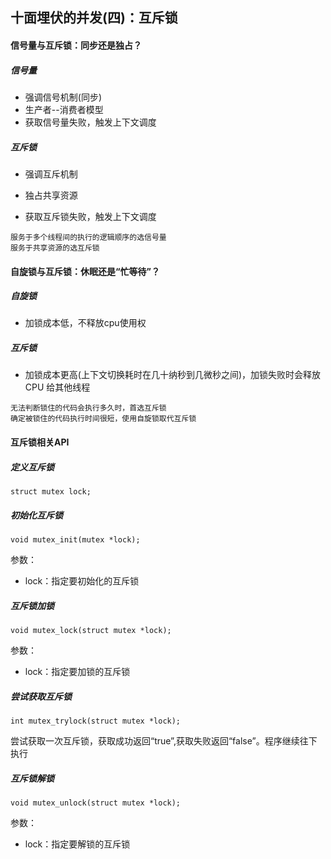 ## 十面埋伏的并发(四)：互斥锁

#### 信号量与互斥锁：同步还是独占？

##### 信号量

- 强调信号机制(同步)
- 生产者--消费者模型
- 获取信号量失败，触发上下文调度

##### 互斥锁

- 强调互斥机制
- 独占共享资源

- 获取互斥锁失败，触发上下文调度

```
服务于多个线程间的执行的逻辑顺序的选信号量
服务于共享资源的选互斥锁
```

#### 自旋锁与互斥锁：休眠还是“忙等待”？

##### 自旋锁

- 加锁成本低，不释放cpu使用权

##### 互斥锁

- 加锁成本更高(上下文切换耗时在几十纳秒到几微秒之间)，加锁失败时会释放 CPU 给其他线程

```
无法判断锁住的代码会执行多久时，首选互斥锁
确定被锁住的代码执行时间很短，使用自旋锁取代互斥锁
```

#### 互斥锁相关API

##### 定义互斥锁

```
struct mutex lock;
```

##### 初始化互斥锁

```
void mutex_init(mutex *lock);
```

参数：

- lock：指定要初始化的互斥锁

##### 互斥锁加锁

```
void mutex_lock(struct mutex *lock);
```

参数：

- lock：指定要加锁的互斥锁

##### 尝试获取互斥锁

```
int mutex_trylock(struct mutex *lock);
```

尝试获取一次互斥锁，获取成功返回“true”,获取失败返回“false”。程序继续往下执行

##### 互斥锁解锁

```
void mutex_unlock(struct mutex *lock);
```

参数：

- lock：指定要解锁的互斥锁

